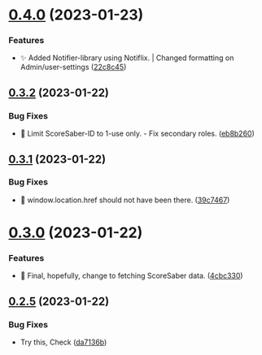 # [0.4.0](https://github.com/mgtourney/website/compare/v0.3.2...v0.4.0) (2023-01-23)


### Features

* :sparkles: Added Notifier-library using Notiflix. | Changed formatting on Admin/user-settings ([22c8c45](https://github.com/mgtourney/website/commit/22c8c45c86fac15031d6be3a09f62ffbbe6f6608))



## [0.3.2](https://github.com/mgtourney/website/compare/v0.3.1...v0.3.2) (2023-01-22)


### Bug Fixes

* :bug: Limit ScoreSaber-ID to 1-use only. - Fix secondary roles. ([eb8b260](https://github.com/mgtourney/website/commit/eb8b26038a0771ae268b54968bf7ef978fd30375))



## [0.3.1](https://github.com/mgtourney/website/compare/v0.3.0...v0.3.1) (2023-01-22)


### Bug Fixes

* :bug: window.location.href should not have been there. ([39c7467](https://github.com/mgtourney/website/commit/39c7467bc5b6e8aa1e3213a78481a21306bd5e20))



# [0.3.0](https://github.com/mgtourney/website/compare/v0.2.5...v0.3.0) (2023-01-22)


### Features

* :bug: Final, hopefully, change to fetching ScoreSaber data. ([4cbc330](https://github.com/mgtourney/website/commit/4cbc3300b67f20f81766df55a433005a9444bc00))



## [0.2.5](https://github.com/mgtourney/website/compare/v0.2.4...v0.2.5) (2023-01-22)


### Bug Fixes

* Try this, Check ([da7136b](https://github.com/mgtourney/website/commit/da7136bfe9b1d67cb2f8bcdd47b6f8fe2a4b48f9))



